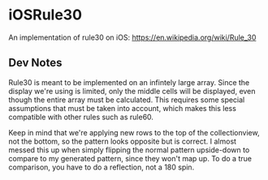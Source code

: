 # iOSRule30
An implementation of rule30 on iOS: https://en.wikipedia.org/wiki/Rule_30

## Dev Notes
Rule30 is meant to be implemented on an infintely large array. Since the display we're using is limited, only the middle cells will be displayed, even though the entire array must be calculated.
This requires some special assumptions that must be taken into account, which makes this less compatible with other rules such as rule60. 

Keep in mind that we're applying new rows to the top of the collectionview, not the bottom, so the pattern looks opposite but is correct. I almost messed this up when simply flipping the normal pattern upside-down to compare to my generated pattern, since they won't map up. To do a true comparison, you have to do a reflection, not a 180 spin.
